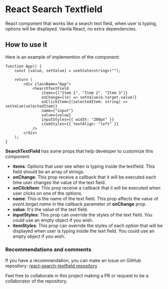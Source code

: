 # React Search Textfield

React component that works like a search text field, when user is typing, options will be displayed. Vanila React, no extra dependencies.

## How to use it

Here is an example of implemention of the component:

    function App() {
        const [value, setValue] = useState<string>("");

        return (
            <div className="App">
                <SearchTextField
                    items={["Item 1", "Item 2", "Item 3"]}
                    onChange={(e) => setValue(e.target.value)}
                    onClickItem={(selectedItem: string) => setValue(selectedItem)}
                    name={"input"}
                    value={value}
                    inputStyles={{ width: "200px" }}
                    itemStyles={{ textAlign: "left" }}
                />
            </div>
        );
    }

**SearchTextField** has some props that help developer to customize this component:

- **items**: Options that user see when is typing inside the textfield. This field should be an array of strings.
- **onChange**: This prop receive a callback that it will be executed each time user changes the value of the text field.
- **onClickItem**: This prop receive a callback that il will be executed when user clicks on one of the options.
- **name**: This is the name of the text field. This prop affects the value of _event.target.name_ in the callback parameter of **onChange** prop.
- **value**: It's the value of the text field.
- **inputStyles**: This prop can override the styles of the text field. You could use an empty object if you wish.
- **itemStyles**: This prop can override the styles of each option that will be displayed when user is typing inside the text field. You could use an empty object if you wish.

### Recommendations and comments

If you have a recommendation, you can make an issue on GitHub repository: [react-search-textfield repository](https://github.com/Trixtaro/react-search-textfield)

Feel free to collaborate in this project making a PR or request to be a collaborator of the repository.
